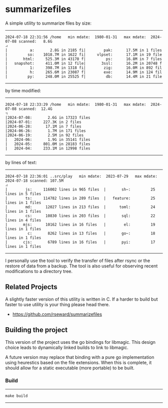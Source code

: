 # summarizefiles

A simple utility to summarize files by size:

---
    2024-07-18 22:31:56 /home   min mdate:  1980-01-31   max mdate:  2024-07-08 scanned:   8.6G   
    ⠴
    |          a:       2.8G in 2185 fi|        pak:      17.5M in 1 files
    |         so:    1018.7M in 1622 fi|     vlpset:      17.1M in 19 file
    |       html:     525.3M in 43170 f|         ps:      16.8M in 7 files
    |   snapshot:     411.0M in 12 file|       3ssl:      16.2M in 20748 f
    |          1:     398.7M in 1318 fi|        zig:      16.0M in 892 fil
    |          h:     265.6M in 23087 f|        exe:      14.9M in 124 fil
    |         py:     248.0M in 25525 f|         db:      14.4M in 21 file
---

by time modified:

---
    2024-07-18 22:33:29 /home   min mdate:  1980-01-31   max mdate:  2024-07-08 scanned:  12.4G   
    ⠲
    |2024-07-08:       2.6G in 17323 files      
    |2024-07-01:     227.3K in 2 files          
    |2024-06-28:      17.1M in 7 files          
    |2024-06-26:       1.7M in 171 files        
    |2024-06-19:       2.5M in 92 files         
    |   2024-06:       1.9G in 35141 files      
    |   2024-05:     801.0M in 28183 files      
    |   2024-04:     233.1M in 12998 files
---

by lines of text:

---
    2024-07-18 22:36:01 ..src/play   min mdate:  2023-07-29   max mdate:  2024-07-18 scanned: 107.5M
    ⠴
    |        js:     116002 lines in 965 files  |       sh~:         25 lines in 5 files    
    |        ts:     114782 lines in 289 files  |   feature:         25 lines in 1 files    
    |        md:      12027 lines in 213 files  |      toml:         24 lines in 1 files    
    |        cs:      10830 lines in 203 files  |       sql:         22 lines in 4 files    
    |       mjs:      10162 lines in 16 files   |        el:         19 lines in 1 files    
    |         c:       8262 lines in 13 files   |       go~:         18 lines in 1 files    
    |       cjs:       6789 lines in 16 files   |       pyi:         17 lines in 1 files
---

I personally use the tool to verify the transfer of files after rsync or the restore of data
from a backup. The tool is also useful for observing recent modifications to a directory tree.

## Related Projects

A slightly faster version of this utility is written in C. If a harder to build but faster to use utility is your thing please head there.

- https://github.com/rseward/summarizefiles

## Building the project

This version of the project uses the go bindings for libmagic. This design choice leads to 
dynamically linked builds to link to libmagic. 

A future version may replace that binding with a pure go implementation using heurestics based on the file extensions. When this is complete, it should allow for a static executable (more portable) to be built. 

### Build

---
    make build
---


